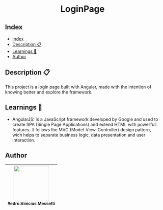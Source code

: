 <h1 align="center">
    LoginPage
</h1>

## Index  

- [Index](#index)
- [Description :clipboard:](#description-clipboard)
- [Learnings :brain:](#learnings-brain)
- [Author](#author)
  
## Description :clipboard:

This project is a login page built with Angular, made with the intention of knowing better and explore the framework.

## Learnings :brain:

- AngularJS: Is a JavaScript framework developed by Google and used to create SPA (Single Page Applications) and extend HTML with powerfull features. It follows the MVC (Model-View-Controller) design pattern, wich helps to separate business logic, data presentation and user interaction.


## Author

| [<img src="https://avatars.githubusercontent.com/u/105685220?v=4" width=115><br><sub>Pedro Vinicius Messetti</sub>](https://github.com/pedromessetti) |
| :---------------------------------------------------------------------------------------------------------------------------------------------------: |